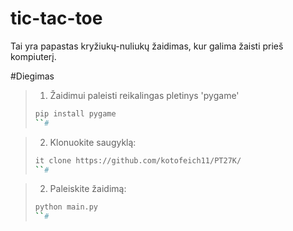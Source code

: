 # tic-tac-toe

Tai yra papastas kryžiukų-nuliukų žaidimas, kur galima žaisti prieš kompiuterį.

#Diegimas

>1. Žaidimui paleisti reikalingas pletinys 'pygame'
>
> ```bash
> pip install pygame
> ``#

>2. Klonuokite saugyklą:
>
> ```bash
> it clone https://github.com/kotofeich11/PT27K/
> ``#

>2. Paleiskite žaidimą:
>
> ```bash
> python main.py
> ``#